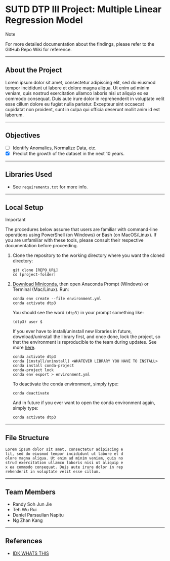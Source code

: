 # SUTD DTP III Project: Multiple Linear Regression Model
> [!NOTE]
> For more detailed documentation about the findings, please refer
> to the GitHub Repo Wiki for reference.

---
## About the Project
Lorem ipsum dolor sit amet, consectetur adipiscing elit, sed do eiusmod tempor incididunt ut labore et dolore magna aliqua. Ut enim ad minim veniam, quis nostrud exercitation ullamco laboris nisi ut aliquip ex ea commodo consequat. Duis aute irure dolor in reprehenderit in voluptate velit esse cillum dolore eu fugiat nulla pariatur. Excepteur sint occaecat cupidatat non proident, sunt in culpa qui officia deserunt mollit anim id est laborum.

---
## Objectives
- [ ] Identify Anomalies, Normalize Data, etc.
- [X] Predict the growth of the dataset in the next 10 years.

---
## Libraries Used
- See `requirements.txt` for more info.

---
## Local Setup
> [!IMPORTANT]
> The procedures below assume that users are familiar with command-line operations using PowerShell (on Windows) or Bash (on MacOS/Linux). If you are unfamiliar with these tools, please consult their respective documentation before proceeding.
1. Clone the repository to the working directory where you want the cloned directory:
     ```commandline 
     git clone [REPO_URL]
     cd [project-folder]
     ```
2. [Download Miniconda](https://www.anaconda.com/docs/getting-started/miniconda/install), then open Anaconda Prompt (Windows) or Terminal (Mac/Linux). Run:
     ```commandline
     conda env create --file environment.yml
     conda activate dtp3
     ```
   You should see the word `(dtp3)` in your prompt something like:
     ```commandline
     (dtp3) user $
     ```
   If you ever have to install/uninstall new libraries in future, download/uninstall the library first, and once done, lock the project, so that the environment is reproducible to the team during updates. See more [here](https://www.anaconda.com/docs/tools/working-with-conda/environments#locking-an-environment).
   ```commandline
   conda activate dtp3
   conda [install/uninstall] <WHATEVER LIBRARY YOU HAVE TO INSTALL>
   conda install conda-project
   conda-project lock
   conda env export > environment.yml
   ```
   To deactivate the conda environment, simply type:
   ```commandline
   conda deactivate
   ```
   And in future if you ever want to open the conda environment again, simply type:
   ```commandline
   conda activate dtp3
   ```
   
---
## File Structure
```plaintext
Lorem ipsum dolor sit amet, consectetur adipiscing e
lit, sed do eiusmod tempor incididunt ut labore et d
olore magna aliqua. Ut enim ad minim veniam, quis no
strud exercitation ullamco laboris nisi ut aliquip e
x ea commodo consequat. Duis aute irure dolor in rep
rehenderit in voluptate velit esse cillum.
```

---
## Team Members
- Randy Soh Jun Jie
- Teh Wu Rui
- Daniel Parsaulian Napitu
- Ng Zhan Kang

---
## References
- [IDK WHATS THIS](www.google.com)